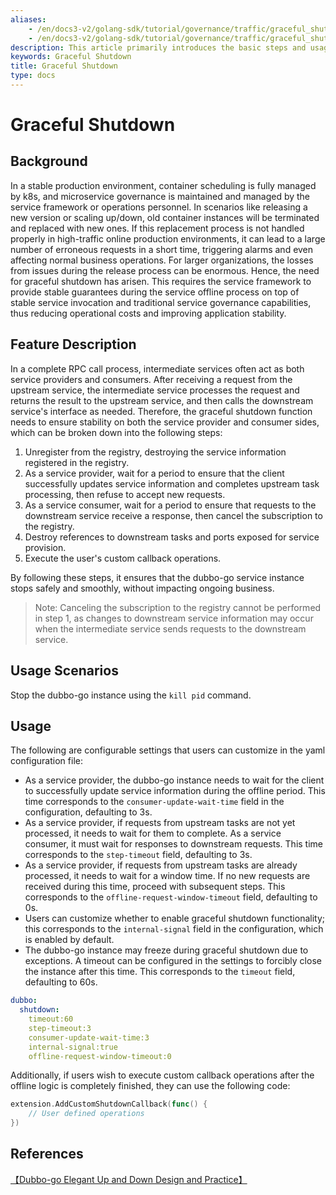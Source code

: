 ```yaml
---
aliases:
    - /en/docs3-v2/golang-sdk/tutorial/governance/traffic/graceful_shutdown/
    - /en/docs3-v2/golang-sdk/tutorial/governance/traffic/graceful_shutdown/
description: This article primarily introduces the basic steps and usage instructions for graceful shutdown.
keywords: Graceful Shutdown
title: Graceful Shutdown
type: docs
---
```


# Graceful Shutdown

## Background

In a stable production environment, container scheduling is fully managed by k8s, and microservice governance is maintained and managed by the service framework or operations personnel. In scenarios like releasing a new version or scaling up/down, old container instances will be terminated and replaced with new ones. If this replacement process is not handled properly in high-traffic online production environments, it can lead to a large number of erroneous requests in a short time, triggering alarms and even affecting normal business operations. For larger organizations, the losses from issues during the release process can be enormous. Hence, the need for graceful shutdown has arisen. This requires the service framework to provide stable guarantees during the service offline process on top of stable service invocation and traditional service governance capabilities, thus reducing operational costs and improving application stability.

## Feature Description

In a complete RPC call process, intermediate services often act as both service providers and consumers. After receiving a request from the upstream service, the intermediate service processes the request and returns the result to the upstream service, and then calls the downstream service's interface as needed. Therefore, the graceful shutdown function needs to ensure stability on both the service provider and consumer sides, which can be broken down into the following steps:

1. Unregister from the registry, destroying the service information registered in the registry.
2. As a service provider, wait for a period to ensure that the client successfully updates service information and completes upstream task processing, then refuse to accept new requests.
3. As a service consumer, wait for a period to ensure that requests to the downstream service receive a response, then cancel the subscription to the registry.
4. Destroy references to downstream tasks and ports exposed for service provision.
5. Execute the user's custom callback operations.

By following these steps, it ensures that the dubbo-go service instance stops safely and smoothly, without impacting ongoing business.

> Note: Canceling the subscription to the registry cannot be performed in step 1, as changes to downstream service information may occur when the intermediate service sends requests to the downstream service.

## Usage Scenarios

Stop the dubbo-go instance using the ` kill pid ` command.

## Usage

The following are configurable settings that users can customize in the yaml configuration file:

- As a service provider, the dubbo-go instance needs to wait for the client to successfully update service information during the offline period. This time corresponds to the `consumer-update-wait-time` field in the configuration, defaulting to 3s.
- As a service provider, if requests from upstream tasks are not yet processed, it needs to wait for them to complete. As a service consumer, it must wait for responses to downstream requests. This time corresponds to the `step-timeout` field, defaulting to 3s.
- As a service provider, if requests from upstream tasks are already processed, it needs to wait for a window time. If no new requests are received during this time, proceed with subsequent steps. This corresponds to the `offline-request-window-timeout` field, defaulting to 0s.
- Users can customize whether to enable graceful shutdown functionality; this corresponds to the `internal-signal` field in the configuration, which is enabled by default.
- The dubbo-go instance may freeze during graceful shutdown due to exceptions. A timeout can be configured in the settings to forcibly close the instance after this time. This corresponds to the `timeout` field, defaulting to 60s.

```yaml
dubbo:
  shutdown:
    timeout:60
    step-timeout:3
    consumer-update-wait-time:3
    internal-signal:true
    offline-request-window-timeout:0
```

Additionally, if users wish to execute custom callback operations after the offline logic is completely finished, they can use the following code:

```go
extension.AddCustomShutdownCallback(func() {
	// User defined operations
})
```

## References

[【Dubbo-go Elegant Up and Down Design and Practice】](https://developer.aliyun.com/article/860775)

